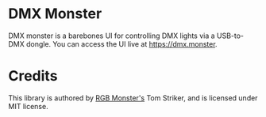 # DMX Monster

DMX monster is a barebones UI for controlling DMX lights via a USB-to-DMX dongle.
You can access the UI live at https://dmx.monster.

# Credits

This library is authored by [RGB Monster's](https://rgb.monster/) Tom Striker, and is licensed under MIT license.
